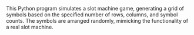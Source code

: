 This Python program simulates a slot machine game, generating a grid of symbols based on the specified number of rows, columns, and symbol counts. The symbols are arranged randomly, mimicking the functionality of a real slot machine.
